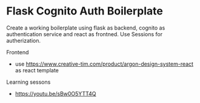 # Flask Cognito Auth Boilerplate

Create a working boilerplate using flask as backend, cognito as authentication service and react as frontned. Use Sessions for autherization. 

Frontend 
- use https://www.creative-tim.com/product/argon-design-system-react as react template


Learning sessons
- https://youtu.be/sBw0O5YTT4Q